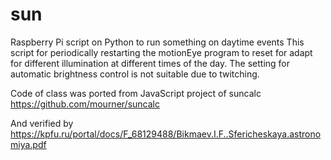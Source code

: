 # sun
Raspberry Pi script on Python to run something on daytime events
This script for periodically restarting the motionEye program to reset for adapt for different illumination at different times of the day. 
The setting for automatic brightness control is not suitable due to twitching.

Code of class was ported from JavaScript project of suncalc https://github.com/mourner/suncalc

And verified by https://kpfu.ru/portal/docs/F_68129488/Bikmaev.I.F..Sfericheskaya.astronomiya.pdf

